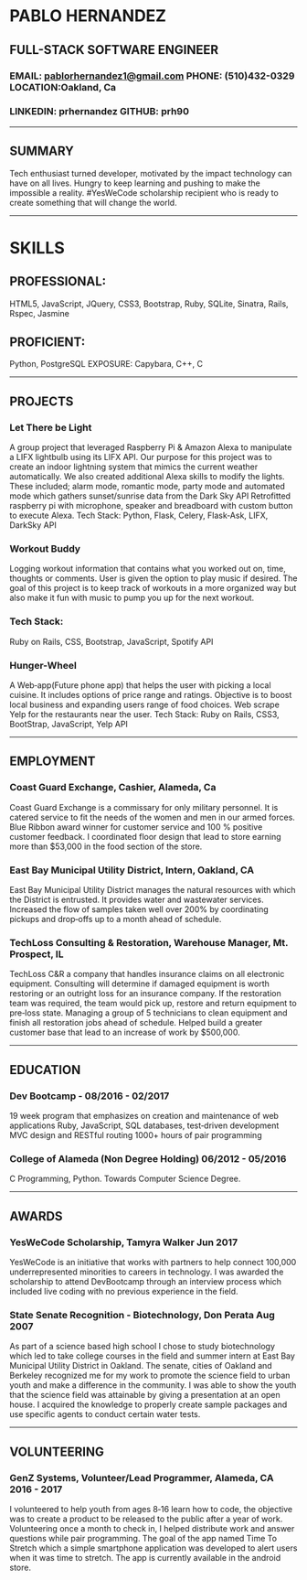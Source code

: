 # PABLO HERNANDEZ
## FULL-STACK SOFTWARE ENGINEER
### EMAIL: pablorhernandez1@gmail.com PHONE: (510)432-0329 LOCATION:Oakland, Ca
### LINKEDIN: prhernandez GITHUB: prh90
***

## SUMMARY
Tech enthusiast turned developer, motivated by the impact technology can have on all lives. Hungry to keep learning and pushing to make
the impossible a reality. #YesWeCode scholarship recipient who is ready to create something that will change the world.
***
# SKILLS
## PROFESSIONAL:
HTML5, JavaScript, JQuery, CSS3, Bootstrap, Ruby, SQLite, Sinatra, Rails, Rspec, Jasmine
## PROFICIENT:
Python, PostgreSQL EXPOSURE: Capybara, C++, C
***
## PROJECTS
### Let There be Light
A group project that leveraged Raspberry Pi & Amazon Alexa to manipulate a LIFX lightbulb using its LIFX API. Our purpose for this project was to create an indoor lightning system that mimics the current weather automatically. We also created additional Alexa skills to modify the lights. These included; alarm mode, romantic mode, party mode and automated mode which gathers sunset/sunrise data from the Dark Sky API
Retrofitted raspberry pi with microphone, speaker and breadboard with custom button to execute Alexa. Tech Stack: Python, Flask, Celery, Flask‐Ask, LIFX, DarkSky API

### Workout Buddy
Logging workout information that contains what you worked out on, time, thoughts or comments. User is given the option to play music if desired. The goal of this project is to keep track of workouts in a more organized way but also make it fun with music to pump you up for the next workout.
### Tech Stack:
Ruby on Rails, CSS, Bootstrap, JavaScript, Spotify API

### Hunger-Wheel
A Web‐app(Future phone app) that helps the user with picking a local cuisine. It includes options of price range and ratings. Objective is to boost local business and expanding users range of food choices. Web scrape Yelp for the restaurants near the user. Tech Stack: Ruby on Rails, CSS3, BootStrap, JavaScript, Yelp API
***
## EMPLOYMENT
### Coast Guard Exchange, Cashier, Alameda, Ca

Coast Guard Exchange is a commissary for only military personnel. It is catered service to fit the needs of the women and men in our armed forces.
Blue Ribbon award winner for customer service and 100 % positive customer feedback. I coordinated floor design that lead to store earning more than $53,000 in the food section of the store.

### East Bay Municipal Utility District, Intern, Oakland, CA
East Bay Municipal Utility District manages the natural resources with which the District is entrusted. It provides water and wastewater services.
Increased the flow of samples taken well over 200% by coordinating pickups and drop‐offs up to a month ahead of schedule.

### TechLoss Consulting & Restoration, Warehouse Manager, Mt. Prospect, IL
TechLoss C&R a company that handles insurance claims on all electronic equipment. Consulting will determine if damaged equipment is worth restoring or an outright loss for an insurance company. If the restoration team was required, the team would pick up, restore and return equipment to pre‐loss state.
Managing a group of 5 technicians to clean equipment and finish all restoration jobs ahead of schedule. Helped build a greater customer base that lead to an increase of work by $500,000.
***
## EDUCATION
### Dev Bootcamp - 08/2016 - 02/2017
19 week program that emphasizes on creation and maintenance of web applications Ruby, JavaScript, SQL databases, test‐driven development MVC design and RESTful routing 1000+ hours of pair programming

### College of Alameda (Non Degree Holding) 06/2012 - 05/2016
C Programming, Python. Towards Computer Science Degree.
***
## AWARDS
### YesWeCode Scholarship, Tamyra Walker Jun 2017
YesWeCode is an initiative that works with partners to help connect 100,000 underrepresented minorities to careers in technology. I was awarded the scholarship to attend DevBootcamp through an interview process which included live coding with no previous experience in the field.

### State Senate Recognition - Biotechnology, Don Perata Aug 2007
As part of a science based high school I chose to study biotechnology which led to take college courses in the field and summer intern at East Bay Municipal Utility District in Oakland. The senate, cities of Oakland and Berkeley recognized me for my work to promote the science field to urban youth and make a difference in the community. I was able to show the youth that the science field was attainable by giving a presentation at an open house. I acquired the knowledge to properly create sample packages and use specific agents to conduct certain water tests.
***
## VOLUNTEERING
### GenZ Systems, Volunteer/Lead Programmer, Alameda, CA 2016 - 2017
I volunteered to help youth from ages 8‐16 learn how to code, the objective was to create a product to be released to the public after a year of work. Volunteering once a month to check in, I helped distribute work and answer questions while pair programming. The goal of the app named Time To Stretch which a simple smartphone application was developed to alert users when it was time to stretch. The app is currently available in the android store.
